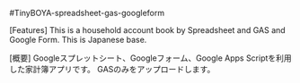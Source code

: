 #TinyBOYA-spreadsheet-gas-googleform

[Features]
This is a household account book by Spreadsheet and GAS and Google Form.
This is Japanese base.

[概要]
Googleスプレットシート、Googleフォーム、Google Apps Scriptを利用した家計簿アプリです。
GASのみをアップロードします。


